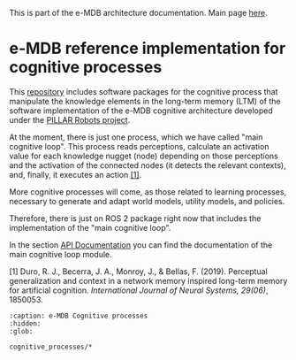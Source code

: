 This is part of the e-MDB architecture documentation. Main page [here](https://docs.pillar-robots.eu/en/latest/).

# e-MDB reference implementation for cognitive processes

This [repository](https://github.com/pillar-robots/emdb_cognitive_processes_gii) includes software packages for the cognitive process that manipulate the knowledge elements in the long-term memory (LTM) of the software implementation of the e-MDB cognitive architecture developed under the [PILLAR Robots project](https://pillar-robots.eu/).

At the moment, there is just one process, which we have called "main cognitive loop". This process reads perceptions, calculate an activation value for each knowledge nugget (node) depending on those perceptions and the activation of the connected nodes (it detects the relevant contexts), and, finally, it executes an action [[1]](#1).

More cognitive processes will come, as those related to learning processes, necessary to generate and adapt world models, utility models, and policies.

Therefore, there is just on ROS 2 package right now that includes the implementation of the "main cognitive loop".

In the section [API Documentation](cognitive_processes/main_loop.rst) you can find the documentation of the main cognitive loop module.


<a id="1">[1]</a> 
Duro, R. J., Becerra, J. A., Monroy, J., & Bellas, F. (2019). Perceptual generalization and context in a network memory inspired long-term memory for artificial cognition. _International Journal of Neural Systems, 29(06)_, 1850053.

```{toctree}
:caption: e-MDB Cognitive processes
:hidden:
:glob:

cognitive_processes/*
```